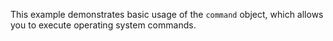 This example demonstrates basic usage of the `command` object, which allows you to execute operating system commands.
